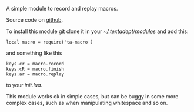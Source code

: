 A simple module to record and replay macros.

Source code on [github](https://github.com/shitpoet/ta-macro).

To install this module git clone it in your *~/.textadept/modules* and add this:

    local macro = require('ta-macro')

and something like this

    keys.cr = macro.record
    keys.cR = macro.finish
    keys.ar = macro.replay

to your *init.lua*.

This module works ok in simple cases, but can be buggy in some more complex
cases, such as when manipulating whitespace and so on.
